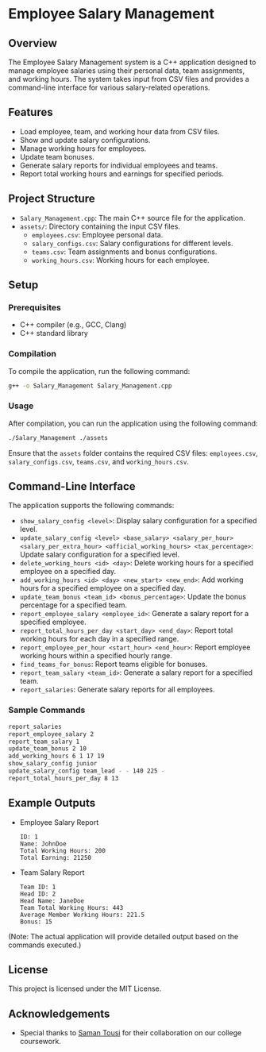 # Employee Salary Management

## Overview
The Employee Salary Management system is a C++ application designed to manage employee salaries using their personal data, team assignments, and working hours. The system takes input from CSV files and provides a command-line interface for various salary-related operations.

## Features
- Load employee, team, and working hour data from CSV files.
- Show and update salary configurations.
- Manage working hours for employees.
- Update team bonuses.
- Generate salary reports for individual employees and teams.
- Report total working hours and earnings for specified periods.

## Project Structure
- `Salary_Management.cpp`: The main C++ source file for the application.
- `assets/`: Directory containing the input CSV files.
  - `employees.csv`: Employee personal data.
  - `salary_configs.csv`: Salary configurations for different levels.
  - `teams.csv`: Team assignments and bonus configurations.
  - `working_hours.csv`: Working hours for each employee.

## Setup

### Prerequisites
- C++ compiler (e.g., GCC, Clang)
- C++ standard library

### Compilation
To compile the application, run the following command:
```bash
g++ -o Salary_Management Salary_Management.cpp
```

### Usage
After compilation, you can run the application using the following command:
```bash
./Salary_Management ./assets
```

Ensure that the `assets` folder contains the required CSV files: `employees.csv`, `salary_configs.csv`, `teams.csv`, and `working_hours.csv`.

## Command-Line Interface

The application supports the following commands:

- `show_salary_config <level>`: Display salary configuration for a specified level.
- `update_salary_config <level> <base_salary> <salary_per_hour> <salary_per_extra_hour> <official_working_hours> <tax_percentage>`: Update salary configuration for a specified level.
- `delete_working_hours <id> <day>`: Delete working hours for a specified employee on a specified day.
- `add_working_hours <id> <day> <new_start> <new_end>`: Add working hours for a specified employee on a specified day.
- `update_team_bonus <team_id> <bonus_percentage>`: Update the bonus percentage for a specified team.
- `report_employee_salary <employee_id>`: Generate a salary report for a specified employee.
- `report_total_hours_per_day <start_day> <end_day>`: Report total working hours for each day in a specified range.
- `report_employee_per_hour <start_hour> <end_hour>`: Report employee working hours within a specified hourly range.
- `find_teams_for_bonus`: Report teams eligible for bonuses.
- `report_team_salary <team_id>`: Generate a salary report for a specified team.
- `report_salaries`: Generate salary reports for all employees.

### Sample Commands
```sh
report_salaries
report_employee_salary 2
report_team_salary 1
update_team_bonus 2 10
add_working_hours 6 1 17 19
show_salary_config junior
update_salary_config team_lead - - 140 225 -
report_total_hours_per_day 8 13
```

## Example Outputs

- Employee Salary Report
  ```
  ID: 1
  Name: JohnDoe
  Total Working Hours: 200
  Total Earning: 21250
  ```
- Team Salary Report
  ```
  Team ID: 1
  Head ID: 2
  Head Name: JaneDoe
  Team Total Working Hours: 443
  Average Member Working Hours: 221.5
  Bonus: 15
  ```

(Note: The actual application will provide detailed output based on the commands executed.)

## License
This project is licensed under the MIT License.

## Acknowledgements

- Special thanks to [Saman Tousi](https://github.com/Saman2C) for their collaboration on our college coursework.
